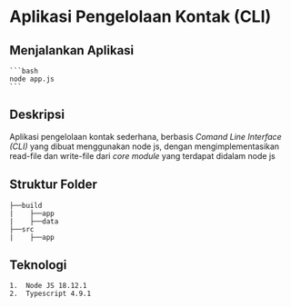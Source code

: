 # Aplikasi Pengelolaan Kontak (CLI)

## Menjalankan Aplikasi

    ```bash
    node app.js
    ```

## Deskripsi

Aplikasi pengelolaan kontak sederhana, berbasis _Comand Line Interface (CLI)_ yang dibuat menggunakan node js, dengan mengimplementasikan read-file dan write-file dari _core module_ yang terdapat didalam node js

## Struktur Folder

    ├──build
    |  	 ├──app
    |	 ├──data
    ├──src
    |    ├──app

## Teknologi

    1.  Node JS 18.12.1
    2.  Typescript 4.9.1
